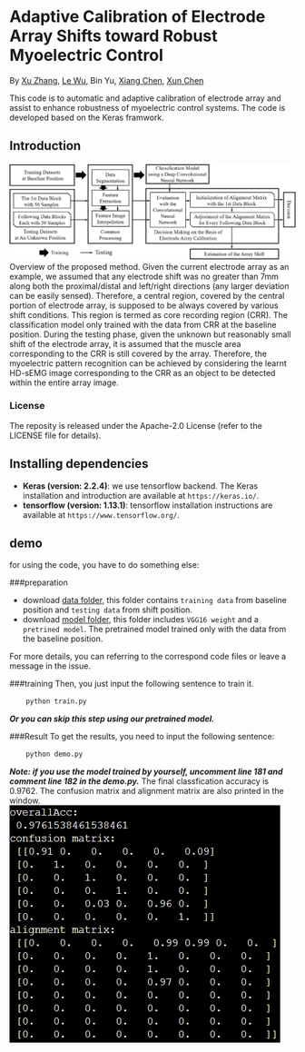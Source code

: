 # Adaptive Calibration of Electrode Array Shifts toward Robust Myoelectric Control
By [Xu Zhang](https://est.ustc.edu.cn/2015/0729/c4618a42767/page.psp), [Le Wu](https://github.com/wule1994), Bin Yu, [Xiang Chen](https://scholar.google.com/citations?hl=en&user=JURnq4QAAAAJ), [Xun Chen](http://staff.ustc.edu.cn/~xunchen/index.htm)

This code is to automatic and adaptive calibration of electrode array and assist to enhance robustness of myoelectric control systems. The code is developed based on the Keras framwork.

## Introduction
![](./image/flowchart.png "flowchart of the proposed method")
Overview of the proposed method. Given the current electrode array as an example, we assumed that any electrode shift was no greater than 7mm along both the proximal/distal and left/right directions (any larger deviation can be easily sensed). Therefore, a central region, covered by the central portion of electrode array, is supposed to be always covered by various shift conditions. This region is termed as core recording region (CRR). The classification model only trained with the data from CRR at the baseline position. During the testing phase, given the unknown but reasonably small shift of the electrode array, it is assumed that the muscle area corresponding to the CRR is still covered by the array. Therefore, the myoelectric pattern recognition can be achieved by considering the learnt HD-sEMG image corresponding to the CRR as an object to be detected within the entire array image.

### License

The reposity is released under the Apache-2.0 License (refer to the LICENSE file for details).

## Installing dependencies
* **Keras (version: 2.2.4)**: we use tensorflow backend. The Keras installation and introduction are available at `https://keras.io/`.
* **tensorflow (version: 1.13.1)**: tensorflow installation instructions are available at `https://www.tensorflow.org/`.

## demo
for using the code, you have to do something else:

###preparation
* download [data folder](https://drive.google.com/file/d/1LsSEDZS2wbthcNZeqBXdfE-hNCIc6Cif/view?usp=sharing), this folder contains `training data` from baseline position and `testing data` from shift position.
* download [model folder](https://drive.google.com/file/d/1aC1t7AHnsG10E6x76A6kFEUHyfSIpcrJ/view?usp=sharing), this folder includes `VGG16 weight` and a `pretrined model`. The pretrained model trained only with the data from the baseline position.

For more details, you can referring to the correspond code files or leave a message in the issue.

###training
Then, you just input the following sentence to train it.
```bash
	python train.py
```
***Or you can skip this step using our pretrained model.***

###Result
To get the results, you need to input the following sentence:
```bash
	python demo.py
```
***Note: if you use the model trained by yourself, uncomment line 181 and comment line 182 in the demo.py.***
The final classfication accuracy is 0.9762. The confusion matrix and alignment matrix are also printed in the window.
![](./image/result.png "results")